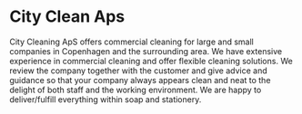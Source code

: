 # City Clean Aps

City Cleaning ApS offers commercial cleaning for large and small companies in Copenhagen and the surrounding area. We have extensive experience in commercial cleaning and offer flexible cleaning solutions. We review the company together with the customer and give advice and guidance so that your company always appears clean and neat to the delight of both staff and the working environment. We are happy to deliver/fulfill everything within soap and stationery.
